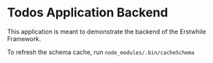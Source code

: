 # Todos Application Backend

This application is meant to demonstrate the backend of the Erstwhile Framework.

To refresh the schema cache, run `node_modules/.bin/cacheSchema`